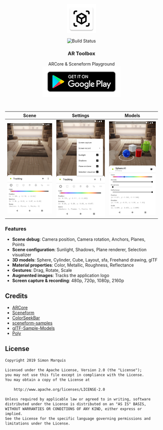 <div align="center">
  <img src="art/ic_launcher-web.png" alt="" width="96px" height="96px">
</div>
<p align="center"><img src="https://travis-ci.com/SimonMarquis/AR-Toolbox.svg?branch=master" alt="Build Status"></p>
<h3 align="center">AR Toolbox</h3>
<p align="center">
  ARCore & Sceneform Playground<br>
  <a href='https://play.google.com/store/apps/details?id=fr.smarquis.ar_toolbox'><img alt='Get it on Google Play' src='art/google-play-badge.png'/></a>
</p>

<br>

| Scene | Settings | Models |
|---|---|---|
| ![](art/screenshot_scene.png) | ![](art/screenshot_settings.png) | ![](art/screenshot_models.png) |

### Features

- **Scene debug**: Camera position, Camera rotation, Anchors, Planes, Points
- **Scene configuration**: Sunlight, Shadows, Plane renderer, Selection visualizer
- **3D models**: Sphere, Cylinder, Cube, Layout, sfa, Freehand drawing, glTF
- **Material properties**: Color, Metallic, Roughness, Reflectance
- **Gestures**: Drag, Rotate, Scale
- **Augmented images**: Tracks the application logo
- **Screen capture & recording**: 480p, 720p, 1080p, 2160p

## Credits

- [ARCore](https://github.com/google-ar/arcore-android-sdk)
- [Sceneform](https://github.com/google-ar/sceneform-android-sdk)
- [ColorSeekBar](https://github.com/divyanshub024/ColorSeekBar)
- [sceneform-samples](https://github.com/googlesamples/sceneform-samples)
- [glTF-Sample-Models](https://github.com/KhronosGroup/glTF-Sample-Models)
- [Poly](https://poly.google.com/)

## License

```
Copyright 2019 Simon Marquis

Licensed under the Apache License, Version 2.0 (the "License");
you may not use this file except in compliance with the License.
You may obtain a copy of the License at

    http://www.apache.org/licenses/LICENSE-2.0

Unless required by applicable law or agreed to in writing, software
distributed under the License is distributed on an "AS IS" BASIS,
WITHOUT WARRANTIES OR CONDITIONS OF ANY KIND, either express or implied.
See the License for the specific language governing permissions and
limitations under the License.
```
